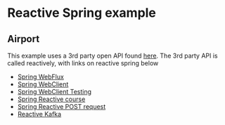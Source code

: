 # Reactive Spring example
## Airport
This example uses a 3rd party open API found [here](https://airport-web.appspot.com/api/docs/).
The 3rd party API is called reactively, with links on reactive spring below
- [Spring WebFlux](https://docs.spring.io/spring-framework/docs/current/reference/html/web-reactive.html#webflux)
- [Spring WebClient](https://www.baeldung.com/spring-5-webclient)
- [Spring WebClient Testing](https://www.learninjava.com/4-ways-to-test-webclient-mocking/)
- [Spring Reactive course](https://learning.oreilly.com/videos/reactive-spring-boot/9780137831463/)
- [Spring Reactive POST request](https://stackoverflow.com/questions/62073018/spring-webclient-post-method-body)
- [Reactive Kafka](https://projectreactor.io/docs/kafka/release/reference/#_reactive_api_for_kafka)
